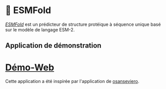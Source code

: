 # 🧪 ESMFold

[*ESMFold*](https://esmatlas.com/about) est un prédicteur de structure protéique à séquence unique basé sur le modèle de langage ESM-2.

## Application de démonstration

# [Démo-Web](https://protein-fold.streamlit.app/)

Cette application a été inspirée par l'application de [osanseviero](https://huggingface.co/spaces/osanseviero/esmfold).

